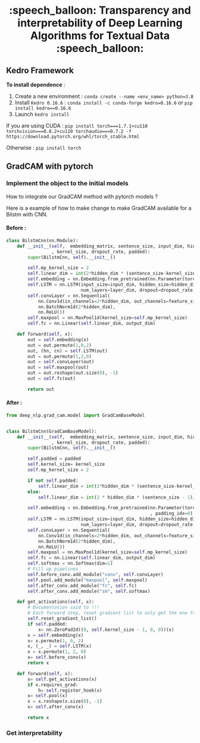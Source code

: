 <h1 align="center">:speech_balloon: Transparency and interpretability of Deep Learning Algorithms for Textual Data :speech_balloon:</h1>

## Kedro Framework

**To install dependence** :

1. Create a new environment : `conda create --name <env_name> python=3.8` 
2. Install `Kedro 0.16.6` : `conda install -c conda-forge kedro=0.16.6` or `pip install kedro==0.16.6`
3. Launch `kedro install`

If you are using CUDA : `pip install torch===1.7.1+cu110 torchvision===0.8.2+cu110 torchaudio===0.7.2 -f https://download.pytorch.org/whl/torch_stable.html
`

Otherwise : `pip install torch`

## GradCAM with pytorch

### Implement the object to the initial models
How to integrate our GradCAM method with pytorch models ?

Here is a example of how to make change to make GradCAM available for a Bilstm with CNN.
#### Before :

```python
class BilstmCnn(nn.Module):
    def __init__(self,  embedding_matrix, sentence_size, input_dim, hidden_dim, layer_dim, output_dim, feature_size
                 , kernel_size, dropout_rate, padded):
        super(BilstmCnn, self).__init__()

        self.mp_kernel_size = 2
        self.linear_dim = int(2*hidden_dim * (sentence_size-kernel_size)/2)
        self.embedding = nn.Embedding.from_pretrained(nn.Parameter(torch.tensor(embedding_matrix, dtype=torch.float32)), padding_idx=0)
        self.LSTM = nn.LSTM(input_size=input_dim, hidden_size=hidden_dim, bidirectional=True,
                            num_layers=layer_dim, dropout=dropout_rate, bias=True)
        self.convLayer = nn.Sequential(
            nn.Conv1d(in_channels=2*hidden_dim, out_channels=feature_size, kernel_size=kernel_size, bias=True),
            nn.BatchNorm1d(2*hidden_dim),
            nn.ReLU())
        self.maxpool = nn.MaxPool1d(kernel_size=self.mp_kernel_size)
        self.fc = nn.Linear(self.linear_dim, output_dim)

    def forward(self, x):
        out = self.embedding(x)
        out = out.permute(1,0,2)
        out, (hn, cn) = self.LSTM(out)
        out = out.permute(1,2,0)
        out = self.convLayer(out)
        out = self.maxpool(out)
        out = out.reshape(out.size(0), -1)
        out = self.fc(out)

        return out
```

#### After :
```python
from deep_nlp.grad_cam.model import GradCamBaseModel


class BilstmCnn(GradCamBaseModel):
    def __init__(self,  embedding_matrix, sentence_size, input_dim, hidden_dim, layer_dim, output_dim, feature_size
                 , kernel_size, dropout_rate, padded):
        super(BilstmCnn, self).__init__()

        self.padded = padded
        self.kernel_size= kernel_size
        self.mp_kernel_size = 2

        if not self.padded:
            self.linear_dim = int(2*hidden_dim * (sentence_size-kernel_size)/2)
        else:
            self.linear_dim = int(2 * hidden_dim * (sentence_size - 1)/ 2)

        self.embedding = nn.Embedding.from_pretrained(nn.Parameter(torch.tensor(embedding_matrix, dtype=torch.float32))
                                                      , padding_idx=0)
        self.LSTM = nn.LSTM(input_size=input_dim, hidden_size=hidden_dim, bidirectional=True,
                            num_layers=layer_dim, dropout=dropout_rate, bias=True)
        self.convLayer = nn.Sequential(
            nn.Conv1d(in_channels=2*hidden_dim, out_channels=feature_size, kernel_size=kernel_size, bias=True),
            nn.BatchNorm1d(2*hidden_dim),
            nn.ReLU())
        self.maxpool = nn.MaxPool1d(kernel_size=self.mp_kernel_size)
        self.fc = nn.Linear(self.linear_dim, output_dim)
        self.softmax = nn.Softmax(dim=1)
        # Fill up pipelines
        self.before_conv.add_module("conv", self.convLayer)
        self.pool.add_module("maxpool", self.maxpool)
        self.after_conv.add_module("fc", self.fc)
        self.after_conv.add_module("sm", self.softmax)

    def get_activations(self, x):
        # Documentation said to !!!
        # Each forward step, reset gradient list to only get the one from the actual run (=from this forward step)
        self.reset_gradient_list()
        if self.padded:
            x= nn.ZeroPad2d((0, self.kernel_size - 1, 0, 0))(x)
        x = self.embedding(x)
        x= x.permute(1, 0, 2)
        x, (_, _) = self.LSTM(x)
        x = x.permute(1, 2, 0)
        x= self.before_conv(x)
        return x

    def forward(self, x):
        x= self.get_activations(x)
        if x.requires_grad:
            h= self.register_hook(x)
        x= self.pool(x)
        x = x.reshape(x.size(0), -1)
        x= self.after_conv(x)

        return x
```

### Get interpretability
